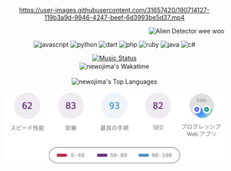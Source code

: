 <!-- START: HERO IMAGE GIF ////////// ////////// ////////// -->
<!-- <img src="@/../assets/img/gaming/ghost-of-tsushima.gif" width="100%"  alt="nellyXinwei's Hero Gif Image"/> -->
<!-- END: HERO IMAGE GIF ////////// ////////// ////////// -->

<div align="center" >  
  
<!-- START:ワンピース 第1015話「ルフィはRED ROCを使う」 -->
https://user-images.githubusercontent.com/31657420/190714127-119b3a9d-9946-4247-beef-6d3993be5d37.mp4
<!-- END:ワンピース 第1015話「ルフィはRED ROCを使う」 -->

<!-- START:VISITOR COUNTER -->
<div width="100%" align="right">

<img src="https://komarev.com/ghpvc/?username=nellyXinwei&label=🛸&color=grey&style=for-the-badge&labelcolor=ffffff" alt="Alien Detector wee woo"/>

</div>
<!-- END:VISITOR COUNTER -->

<!-- START: PROGRAMMING LANGUAGES -->
<!-- Color Scheme: 
75C3BB, 668AAB, 6667AB, 8766AB, B17ACD, D37F6F, EDA100
Sauce: https://colors.dopely.top/inside-colors/wp-content/uploads/2021/12/Dopely-Color-Palette-2022-color-scheme-of-the-year-%E2%80%93-3.jpg
-->
<img src="https://img.shields.io/badge/javascript%20-%23000000.svg?&style=for-the-badge&logo=javascript&logoColor=white&labelColor=75C3BB" alt="javascript"/> <img src="https://img.shields.io/badge/python%20-%23000000.svg?&style=for-the-badge&logo=python&logoColor=white&labelColor=668AAB" alt="python" /> <img src="https://img.shields.io/badge/dart%20-%23000000.svg?&style=for-the-badge&logo=dart&logoColor=white&labelColor=6667AB" alt="dart"/> <img src="https://img.shields.io/badge/php%20-%23000000.svg?&style=for-the-badge&logo=php&logoColor=white&labelColor=8766AB" alt="php"/> <img src="https://img.shields.io/badge/ruby%20-%23000000.svg?&style=for-the-badge&logo=ruby&logoColor=white&labelColor=B17ACD" alt="ruby"/> <img src="https://img.shields.io/badge/java%20-%23000000.svg?&style=for-the-badge&logo=starbucks&logoColor=white&labelColor=D37F6F" alt="java"/> <img src="https://img.shields.io/badge/c%23-%23000000.svg?style=for-the-badge&logo=c-sharp&logoColor=white&labelColor=EDA100" alt="c#"/>  


<!-- END: PROGRAMMING LANGUAGES -->

<!-- START: MUSIC STATUS -->
  <a href="https://nellyxinwei-spotify-readme-stats-2.vercel.app/api/now-playing?open">
  <img src="https://nellyxinwei-spotify-readme-stats-2.vercel.app/api/now-playing" alt="Music Status">
  </a>
<!-- END: MUSIC STATUS -->

<!-- START: GITHUB STATUS -->
<br>

<img align="center" width="500px" src="https://github-readme-stats.vercel.app/api/wakatime?username=newojima&layout=compact&langs_count=10&hide_title=true&hide_border=true&text_color=fff&bg_color=75C3BB,668AAB,668AAB,6667AB,8766AB,8766AB&hide=other,css,html,bash,xml,git%20config,makefile,properties,markdown,text" alt="newojima's Wakatime"/>

<br>
<br>

  <img align="center" width="500px"  src="https://github-readme-stats.vercel.app/api/top-langs?username=newojima&layout=compact&text_color=fff&icon_color=fff&hide_border=true&hide_title=true&include_all_commits=true&langs_count=10&hide=c%23,powershell,shaderlab,hlsl,jupyter%20notebook,python,html,css,shell&bg_color=8766AB,8766AB,B17ACD,B17ACD,D37F6F,EDA100,EDA100" alt="newojima's Top Languages"/>

<br>
<br>


  <img align="center" width="500px" src="@/../assets/img/page-insights.svg" alt="nellyXinwei's Page Insights"/>
</div>
<!-- END: GITHUB STATUS -->

